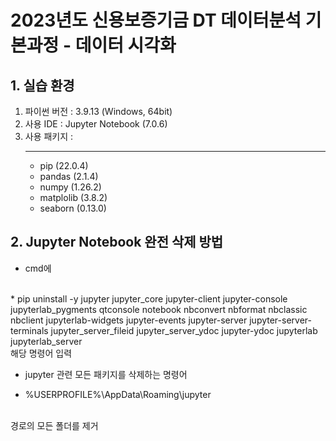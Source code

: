 # 2023년도 신용보증기금 DT 데이터분석 기본과정 - 데이터 시각화

## 1. 실습 환경
1) 파이썬 버전 : 3.9.13 (Windows, 64bit)
2) 사용 IDE : Jupyter Notebook (7.0.6)
3) 사용 패키지 :
    __________
    * pip       (22.0.4)
    * pandas    (2.1.4)
    * numpy     (1.26.2)
    * matplolib (3.8.2)
    * seaborn   (0.13.0)

## 2. Jupyter Notebook 완전 삭제 방법

* cmd에 
<br/>
    * pip uninstall -y jupyter jupyter_core jupyter-client jupyter-console jupyterlab_pygments qtconsole notebook nbconvert nbformat nbclassic nbclient jupyterlab-widgets jupyter-events jupyter-server jupyter-server-terminals jupyter_server_fileid jupyter_server_ydoc jupyter-ydoc jupyterlab jupyterlab_server
<br/>
해당 명령어 입력

* jupyter 관련 모든 패키지를 삭제하는 명령어

* %USERPROFILE%\AppData\Roaming\jupyter
<br/>
경로의 모든 폴더를 제거